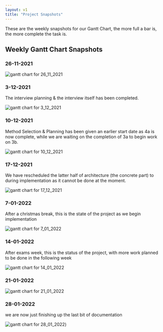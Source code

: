 ```yaml
---
layout: v1
title: "Project Snapshots"
---
```


These are the weekly snapshots for our Gantt Chart, the more full a bar is, the more complete the task is.

## Weekly Gantt Chart Snapshots

### 26-11-2021

![gantt chart for 26_11_2021](/img/g_26_11_21.png)

### 3-12-2021
The interview planning & the interview itself has been completed.

![gantt chart for 3_12_2021](/img/g_3_12_21.png)

### 10-12-2021
Method Selection & Planning has been given an earlier start date as 4a is now complete, while we are waiting on the completion of 3a to begin work on 3b.

![gantt chart for 10_12_2021](/img/g_10_12_21.png)

### 17-12-2021

We have rescheduled the latter half of architecture (the concrete part) to 
during implementation as it cannot be done at the moment.

![gantt chart for 17_12_2021](/img/g_17_12_21.png)

### 7-01-2022

After a christmas break, this is the state of the project as we begin implementation

![gantt chart for 7_01_2022](/img/g_7_1_22.png)

### 14-01-2022

After exams week, this is the status of the project, with more work planned to be done in the following week

![gantt chart for 14_01_2022](/img/g_14_1_22.png)

### 21-01-2022

![gantt chart for 21_01_2022](/img/g_21_1_22.png)


### 28-01-2022

we are now just finishing up the last bit of documentation

![gantt chart for 28_01_2022](/img/g_28_1_22.png))

